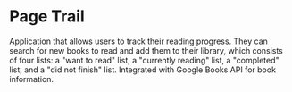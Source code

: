 # Page Trail

Application that allows users to track their reading progress. They can search for new books to read and add them to their library, which consists of four lists: a "want to read" list, a "currently reading" list, a "completed" list, and a "did not finish" list. Integrated with Google Books API for book information.